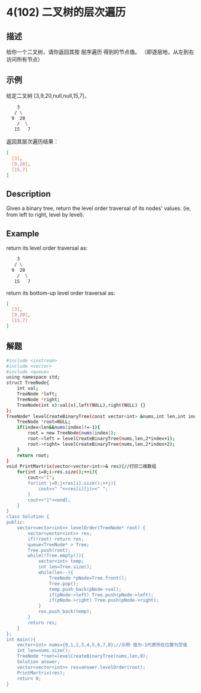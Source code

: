 # 4(102) 二叉树的层次遍历
## 描述
给你一个二叉树，请你返回其按 层序遍历 得到的节点值。 （即逐层地，从左到右访问所有节点）
## 示例
给定二叉树 [3,9,20,null,null,15,7]，
```bash
    3
   / \
  9  20
    /  \
   15   7
``` 
返回其层次遍历结果：
```bash
[
  [3],
  [9,20],
  [15,7]
]
```

## Description
Given a binary tree, return the level order traversal of its nodes' values. (ie, from left to right, level by level).

## Example
return its level order traversal as:
```bash
    3
   / \
  9  20
    /  \
   15   7
```
return its bottom-up level order traversal as:
```bash
[
  [3],
  [9,20],
  [15,7]
]
```
## 解题
```bash
#include <iostream>
#include <vector>
#include <queue>
using namespace std;
struct TreeNode{
    int val;
    TreeNode *left;
    TreeNode *right;
    TreeNode(int x):val(x),left(NULL),right(NULL) {}
};
TreeNode* levelCreateBinaryTree(const vector<int> &nums,int len,int index){//层序创建二叉树index为位置序号
    TreeNode *root=NULL;
    if(index<len&&nums[index]!=-1){
        root = new TreeNode(nums[index]);
        root->left = levelCreateBinaryTree(nums,len,2*index+1);
        root->right= levelCreateBinaryTree(nums,len,2*index+2);
    }
    return root;
}
void PrintMartrix(vector<vector<int>>& res){//打印二维数组
    for(int i=0;i<res.size();++i){
        cout<<"[";
        for(int j=0;j<res[i].size();++j){
            cout<<" "<<res[i][j]<<" ";
        }
        cout<<"]"<<endl;
    }
}
class Solution {
public:
    vector<vector<int>> levelOrder(TreeNode* root) {
        vector<vector<int>> res;
        if(!root) return res;
        queue<TreeNode* > Tree;
        Tree.push(root);
        while(!Tree.empty()){
            vector<int> temp;
            int len=Tree.size();
            while(len--){
                TreeNode *pNode=Tree.front();
                Tree.pop();
                temp.push_back(pNode->val);
                if(pNode->left) Tree.push(pNode->left);
                if(pNode->right) Tree.push(pNode->right);
            }
            res.push_back(temp);
        }
        return res;
    }
};
int main(){
    vector<int> nums={0,1,2,3,4,5,6,7,8};//示例 值为-1代表所在位置为空值
    int len=nums.size();
    TreeNode *root=levelCreateBinaryTree(nums,len,0);
    Solution answer;
    vector<vector<int>> res=answer.levelOrder(root);
    PrintMartrix(res);
    return 0;
}
```